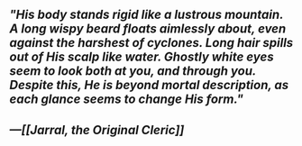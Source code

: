## *"His body stands rigid like a lustrous mountain. A long wispy beard floats aimlessly about, even against the harshest of cyclones. Long hair spills out of His scalp like water. Ghostly white eyes seem to look both at you, and through you. Despite this, He is beyond mortal description, as each glance seems to change His form."*
## *—[[Jarral, the Original Cleric]]*

